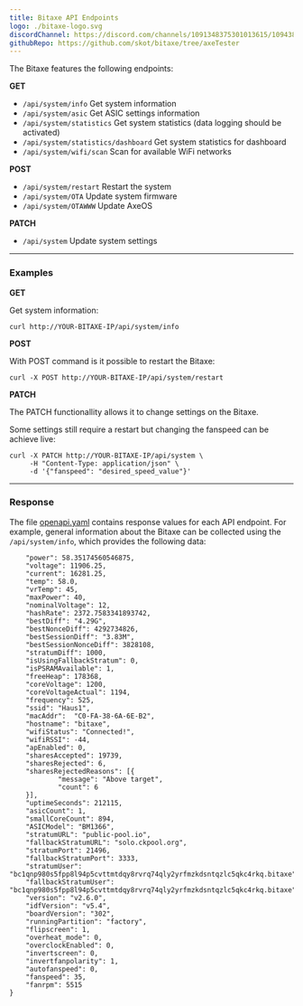 ```yaml
---
title: Bitaxe API Endpoints
logo: ./bitaxe-logo.svg
discordChannel: https://discord.com/channels/1091348375301013615/1094385604982210633
githubRepo: https://github.com/skot/bitaxe/tree/axeTester
---
```


The Bitaxe features the following endpoints:

**GET**

* `/api/system/info` Get system information
* `/api/system/asic` Get ASIC settings information
* `/api/system/statistics` Get system statistics (data logging should be activated)
* `/api/system/statistics/dashboard` Get system statistics for dashboard
* `/api/system/wifi/scan` Scan for available WiFi networks

**POST**

* `/api/system/restart` Restart the system
* `/api/system/OTA` Update system firmware
* `/api/system/OTAWWW` Update AxeOS

**PATCH**

* `/api/system` Update system settings

---

### Examples

**GET**

Get system information: 

`curl http://YOUR-BITAXE-IP/api/system/info`

**POST**

With POST command is it possible to restart the Bitaxe:

`curl -X POST http://YOUR-BITAXE-IP/api/system/restart`

**PATCH**

The PATCH functionallity allows it to change settings on the Bitaxe.

Some settings still require a restart but changing the fanspeed can be achieve live:

```
curl -X PATCH http://YOUR-BITAXE-IP/api/system \
     -H "Content-Type: application/json" \
     -d '{"fanspeed": "desired_speed_value"}'
```

---

### Response

The file [openapi.yaml](https://github.com/bitaxeorg/ESP-Miner/blob/master/main/http_server/openapi.yaml) contains response values for each API endpoint.
For example, general information about the Bitaxe can be collected using the `/api/system/info`, which provides the following data:

```{
    "power": 58.35174560546875,
    "voltage": 11906.25,
    "current": 16281.25,
    "temp": 58.0,
    "vrTemp": 45,
    "maxPower": 40,
    "nominalVoltage": 12,
    "hashRate": 2372.7583341893742,
    "bestDiff":	"4.29G",
    "bestNonceDiff": 4292734826,
    "bestSessionDiff": "3.83M",
    "bestSessionNonceDiff": 3828108,
    "stratumDiff": 1000,
    "isUsingFallbackStratum": 0,
    "isPSRAMAvailable":	1,
    "freeHeap": 178368,
    "coreVoltage": 1200,
    "coreVoltageActual": 1194,
    "frequency": 525,
    "ssid": "Haus1",
    "macAddr":	"C0-FA-38-6A-6E-B2",
    "hostname":	"bitaxe",
    "wifiStatus": "Connected!",
    "wifiRSSI":	-44,
    "apEnabled": 0,
    "sharesAccepted": 19739,
    "sharesRejected": 6,
    "sharesRejectedReasons": [{
			"message": "Above target",
			"count": 6
	}],
    "uptimeSeconds": 212115,
    "asicCount": 1,
    "smallCoreCount": 894,
    "ASICModel": "BM1366",
    "stratumURL": "public-pool.io",
    "fallbackStratumURL": "solo.ckpool.org",
    "stratumPort": 21496,
    "fallbackStratumPort": 3333,
    "stratumUser": "bc1qnp980s5fpp8l94p5cvttmtdqy8rvrq74qly2yrfmzkdsntqzlc5qkc4rkq.bitaxe",
    "fallbackStratumUser": "bc1qnp980s5fpp8l94p5cvttmtdqy8rvrq74qly2yrfmzkdsntqzlc5qkc4rkq.bitaxe",
    "version": "v2.6.0",
    "idfVersion": "v5.4",
    "boardVersion": "302",
    "runningPartition": "factory",
    "flipscreen": 1,
    "overheat_mode": 0,
    "overclockEnabled":	0,
    "invertscreen": 0,
    "invertfanpolarity": 1,
    "autofanspeed": 0,
    "fanspeed": 35,
    "fanrpm": 5515
}
```